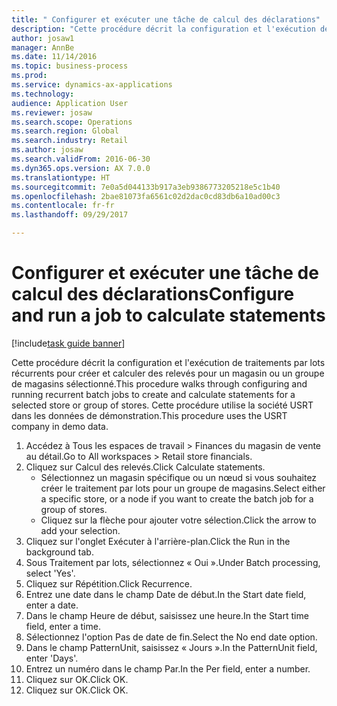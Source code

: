 ```yaml
--- 
title: " Configurer et exécuter une tâche de calcul des déclarations"
description: "Cette procédure décrit la configuration et l'exécution de traitements par lots récurrents pour créer et calculer des relevés pour un magasin ou un groupe de magasins sélectionné."
author: josaw1
manager: AnnBe
ms.date: 11/14/2016
ms.topic: business-process
ms.prod: 
ms.service: dynamics-ax-applications
ms.technology: 
audience: Application User
ms.reviewer: josaw
ms.search.scope: Operations
ms.search.region: Global
ms.search.industry: Retail
ms.author: josaw
ms.search.validFrom: 2016-06-30
ms.dyn365.ops.version: AX 7.0.0
ms.translationtype: HT
ms.sourcegitcommit: 7e0a5d044133b917a3eb9386773205218e5c1b40
ms.openlocfilehash: 2bae81073fa6561c02d2dac0cd83db6a10ad00c3
ms.contentlocale: fr-fr
ms.lasthandoff: 09/29/2017

---
```

# <a name="configure-and-run-a-job-to-calculate-statements"></a><span data-ttu-id="b15db-103"> Configurer et exécuter une tâche de calcul des déclarations</span><span class="sxs-lookup"><span data-stu-id="b15db-103">Configure and run a job to calculate statements</span></span>

[!include[task guide banner](../includes/task-guide-banner.md)]

<span data-ttu-id="b15db-104">Cette procédure décrit la configuration et l'exécution de traitements par lots récurrents pour créer et calculer des relevés pour un magasin ou un groupe de magasins sélectionné.</span><span class="sxs-lookup"><span data-stu-id="b15db-104">This procedure walks through configuring and running recurrent batch jobs to create and calculate statements for a selected store or group of stores.</span></span> <span data-ttu-id="b15db-105">Cette procédure utilise la société USRT dans les données de démonstration.</span><span class="sxs-lookup"><span data-stu-id="b15db-105">This procedure uses the USRT company in demo data.</span></span>

1. <span data-ttu-id="b15db-106">Accédez à Tous les espaces de travail > Finances du magasin de vente au détail.</span><span class="sxs-lookup"><span data-stu-id="b15db-106">Go to All workspaces > Retail store financials.</span></span>
2. <span data-ttu-id="b15db-107">Cliquez sur Calcul des relevés.</span><span class="sxs-lookup"><span data-stu-id="b15db-107">Click Calculate statements.</span></span>
    * <span data-ttu-id="b15db-108">Sélectionnez un magasin spécifique ou un nœud si vous souhaitez créer le traitement par lots pour un groupe de magasins.</span><span class="sxs-lookup"><span data-stu-id="b15db-108">Select either a specific store, or a node if you want to create the batch job for a group of stores.</span></span>  
    * <span data-ttu-id="b15db-109">Cliquez sur la flèche pour ajouter votre sélection.</span><span class="sxs-lookup"><span data-stu-id="b15db-109">Click the arrow to add your selection.</span></span>  
3. <span data-ttu-id="b15db-110">Cliquez sur l'onglet Exécuter à l'arrière-plan.</span><span class="sxs-lookup"><span data-stu-id="b15db-110">Click the Run in the background tab.</span></span>
4. <span data-ttu-id="b15db-111">Sous Traitement par lots, sélectionnez « Oui ».</span><span class="sxs-lookup"><span data-stu-id="b15db-111">Under Batch processing, select 'Yes'.</span></span>
5. <span data-ttu-id="b15db-112">Cliquez sur Répétition.</span><span class="sxs-lookup"><span data-stu-id="b15db-112">Click Recurrence.</span></span>
6. <span data-ttu-id="b15db-113">Entrez une date dans le champ Date de début.</span><span class="sxs-lookup"><span data-stu-id="b15db-113">In the Start date field, enter a date.</span></span>
7. <span data-ttu-id="b15db-114">Dans le champ Heure de début, saisissez une heure.</span><span class="sxs-lookup"><span data-stu-id="b15db-114">In the Start time field, enter a time.</span></span>
8. <span data-ttu-id="b15db-115">Sélectionnez l'option Pas de date de fin.</span><span class="sxs-lookup"><span data-stu-id="b15db-115">Select the No end date option.</span></span>
9. <span data-ttu-id="b15db-116">Dans le champ PatternUnit, saisissez « Jours ».</span><span class="sxs-lookup"><span data-stu-id="b15db-116">In the PatternUnit field, enter 'Days'.</span></span>
10. <span data-ttu-id="b15db-117">Entrez un numéro dans le champ Par.</span><span class="sxs-lookup"><span data-stu-id="b15db-117">In the Per field, enter a number.</span></span>
11. <span data-ttu-id="b15db-118">Cliquez sur OK.</span><span class="sxs-lookup"><span data-stu-id="b15db-118">Click OK.</span></span>
12. <span data-ttu-id="b15db-119">Cliquez sur OK.</span><span class="sxs-lookup"><span data-stu-id="b15db-119">Click OK.</span></span>


